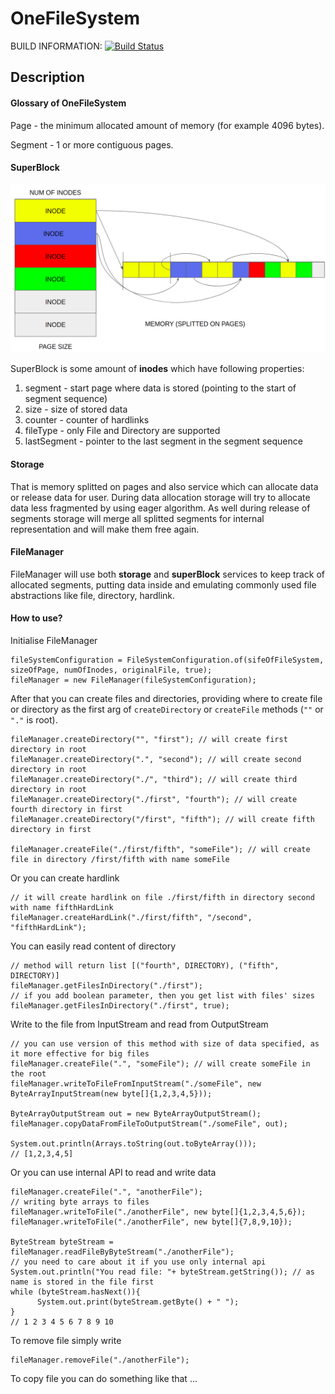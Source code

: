 # OneFileSystem

BUILD INFORMATION:
[![Build Status](https://travis-ci.com/ALEXSSS/OneFileSystem.svg?branch=master)](https://travis-ci.com/ALEXSSS/OneFileSystem)

## Description

#### Glossary of OneFileSystem

Page - the minimum allocated amount of memory (for example 4096 bytes).

Segment - 1 or more contiguous pages.

#### SuperBlock
![GitHub Logo](./doc/superblock.png)

SuperBlock is some amount of **inodes** which have following properties:

1) segment - start page where data is stored (pointing to the start of segment sequence)
2) size - size of stored data
3) counter - counter of hardlinks
4) fileType - only File and Directory are supported
5) lastSegment - pointer to the last segment in the segment sequence

#### Storage

That is memory splitted on pages and also service which can allocate data or release data for user. During data allocation storage will 
try to allocate data less fragmented by using eager algorithm. As well during release of segments storage will merge all 
splitted segments for internal representation and will make them free again.
 
#### FileManager

FileManager will use both **storage** and **superBlock** services to keep track of allocated segments, putting data inside and emulating
commonly used file abstractions like file, directory, hardlink.

#### How to use?

Initialise FileManager 

```
fileSystemConfiguration = FileSystemConfiguration.of(sifeOfFileSystem, sizeOfPage, numOfInodes, originalFile, true);
fileManager = new FileManager(fileSystemConfiguration);
```

After that you can create files and directories, providing where to create file or directory
as the first arg of `createDirectory` or `createFile` methods (`""` or `"."` is root).

```
fileManager.createDirectory("", "first"); // will create first directory in root
fileManager.createDirectory(".", "second"); // will create second directory in root
fileManager.createDirectory("./", "third"); // will create third directory in root
fileManager.createDirectory("./first", "fourth"); // will create fourth directory in first
fileManager.createDirectory("/first", "fifth"); // will create fifth directory in first

fileManager.createFile("./first/fifth", "someFile"); // will create file in directory /first/fifth with name someFile
```

Or you can create hardlink 

```
// it will create hardlink on file ./first/fifth in directory second with name fifthHardLink
fileManager.createHardLink("./first/fifth", "/second", "fifthHardLink");
```

You can easily read content of directory 

```
// method will return list [("fourth", DIRECTORY), ("fifth", DIRECTORY)]
fileManager.getFilesInDirectory("./first");
// if you add boolean parameter, then you get list with files' sizes
fileManager.getFilesInDirectory("./first", true);
```

Write to the file from InputStream and read from OutputStream

```
// you can use version of this method with size of data specified, as it more effective for big files
fileManager.createFile(".", "someFile"); // will create someFile in the root
fileManager.writeToFileFromInputStream("./someFile", new ByteArrayInputStream(new byte[]{1,2,3,4,5}));

ByteArrayOutputStream out = new ByteArrayOutputStream();
fileManager.copyDataFromFileToOutputStream("./someFile", out);

System.out.println(Arrays.toString(out.toByteArray()));
// [1,2,3,4,5]
```

Or you can use internal API to read and write data

```
fileManager.createFile(".", "anotherFile");
// writing byte arrays to files
fileManager.writeToFile("./anotherFile", new byte[]{1,2,3,4,5,6});
fileManager.writeToFile("./anotherFile", new byte[]{7,8,9,10});

ByteStream byteStream = fileManager.readFileByByteStream("./anotherFile");
// you need to care about it if you use only internal api
System.out.println("You read file: "+ byteStream.getString()); // as name is stored in the file first
while (byteStream.hasNext()){
      System.out.print(byteStream.getByte() + " ");
}
// 1 2 3 4 5 6 7 8 9 10 
```

To remove file simply write

```
fileManager.removeFile("./anotherFile");
```

To copy file you can do something like that ... 

